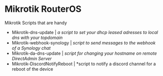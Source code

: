 # Mikrotik RouterOS
Mikrotik Scripts that are handy


- Mikrotik-dns-update		        |	*a script to set your dhcp leased adresses to local dns with your topdomain*
- Mikrotik-webhook-synology	        |	*script to send messages to the webhook of a Synology chat* 
- Mikrotik-da-dns-update	        | 	*script for changing your hostname on remote DirectAdmin Server*
- Mikrotik-DiscordNotifyReboot      |   *script to notify a discord channel for a reboot of the device
